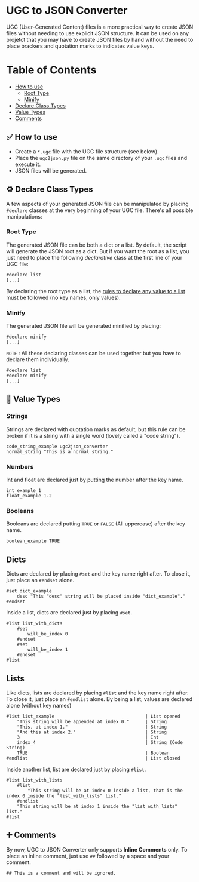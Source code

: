 # UGC to JSON Converter

UGC (User-Generated Content) files is a more practical way to create JSON files without needing to use explicit JSON structure. It can be used on any projetct that you may have to create JSON files by hand without the need to place brackers and quotation marks to indicates value keys.

# Table of Contents
- [How to use](#-how-to-use)
    - [Root Type](#root-type)
    - [Minify](#minify)
- [Declare Class Types](#%EF%B8%8F-declare-class-types)
- [Value Types](#-value-types)
- [Comments](#-comments)

## ✅ How to use

- Create a `*.ugc` file with the UGC file structure (see below).
- Place the `ugc2json.py` file on the same directory of your `.ugc` files and execute it.
- JSON files will be generated.

## ⚙️ Declare Class Types
A few aspects of your generated JSON file can be manipulated by placing `#declare` classes at the very beginning of your UGC file. There's all possible manipulations:

### Root Type
The generated JSON file can be both a dict or a list. By default, the script will generate the JSON root as a dict. But if you want the root as a list, you just need to place the following _declarative_ class at the first line of your UGC file:

    #declare list
    [...]

By declaring the root type as a list, the [rules to declare any value to a list](#lists "Lists") must be followed (no key names, only values).

### Minify
The generated JSON file will be generated minified by placing:
    
    #declare minify
    [...]
    
`NOTE` : All these declaring classes can be used together but you have to declare them individually.

    #declare list
    #declare minify
    [...]

## 📄 Value Types

### Strings

Strings are declared with quotation marks as default, but this rule can be broken if it is a string with a single word (lovely called a "code string").

    code_string_example ugc2json_converter
    normal_string "This is a normal string."

### Numbers

Int and float are declared just by putting the number after the key name.

    int_example 1
    float_example 1.2
    
### Booleans

Booleans are declared putting `TRUE` or `FALSE` (All uppercase) after the key name.

    boolean_example TRUE
    
## Dicts

Dicts are declared by placing `#set` and the key name right after. To close it, just place an `#endset` alone.

    #set dict_example
        desc "This "desc" string will be placed inside "dict_example"."
    #endset
    
Inside a list, dicts are declared just by placing `#set`.

    #list list_with_dicts
        #set
            will_be_index 0
        #endset
        #set
            will_be_index 1
        #endset
    #list
    
## Lists

Like dicts, lists are declared by placing `#list` and the key name right after. To close it, just place an `#endlist` alone. By being a list, values are declared alone (without key names)

    #list list_example                                  | List opened
        "This string will be appended at index 0."      | String
        "This, at index 1."                             | String
        "And this at index 2."                          | String
        3                                               | Int
        index_4                                         | String (Code String)
        TRUE                                            | Boolean
    #endlist                                            | List closed

Inside another list, list are declared just by placing `#list`.

    #list list_with_lists
        #list
            "This string will be at index 0 inside a list, that is the index 0 inside the "list_with_lists" list."
        #endlist
        "This string will be at index 1 inside the "list_with_lists" list."
    #list

## ➕ Comments

By now, UGC to JSON Converter only supports __Inline Comments__ only.
To place an inline comment, just use `##` followed by a space and your comment.

    ## This is a comment and will be ignored.
